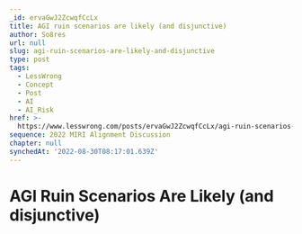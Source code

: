 ```yaml
---
_id: ervaGwJ2ZcwqfCcLx
title: AGI ruin scenarios are likely (and disjunctive)
author: So8res
url: null
slug: agi-ruin-scenarios-are-likely-and-disjunctive
type: post
tags:
  - LessWrong
  - Concept
  - Post
  - AI
  - AI_Risk
href: >-
  https://www.lesswrong.com/posts/ervaGwJ2ZcwqfCcLx/agi-ruin-scenarios-are-likely-and-disjunctive
sequence: 2022 MIRI Alignment Discussion
chapter: null
synchedAt: '2022-08-30T08:17:01.639Z'
---
```


# AGI Ruin Scenarios Are Likely (and disjunctive)
